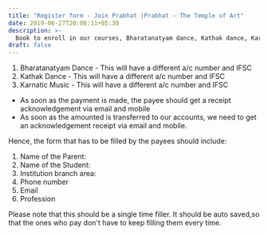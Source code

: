 ```yaml
---
title: "Register form - Join Prabhat |Prabhat - The Temple of Art"
date: 2019-06-27T20:08:11+05:30
description: >-
  Book to enroll in our courses, Bharatanatyam dance, Kathak dance, Karnatic music. Join the temple of art. Register Now!
draft: false
---
```


1. Bharatanatyam Dance - This will have a different a/c number and IFSC
2. Kathak Dance - This will have a different a/c number and IFSC
3. Karnatic Music - This will have a different a/c number and IFSC

- As soon as the payment is made, the payee should get a receipt acknowledgement via email and mobile 
- As soon as the amounted is transferred to our accounts, we need to get an acknowledgement receipt via email and mobile.

Hence, the form that has to be filled by the payees should include:

1. Name of the Parent:
2. Name of the Student:
3. Institution branch area:
4. Phone number
5. Email
6. Profession

Please note that this should be a single time filler. It should be auto saved,so that the ones who pay don't have to keep filling them every time. 
